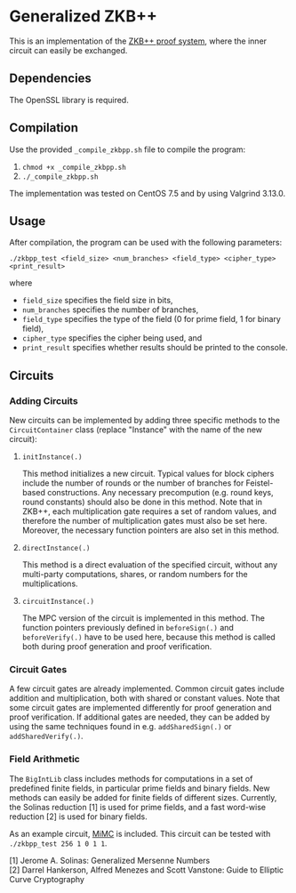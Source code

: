 # Generalized ZKB++
This is an implementation of the [ZKB++ proof system](https://eprint.iacr.org/2017/279.pdf), where the inner circuit can easily be exchanged.

## Dependencies
The OpenSSL library is required.

## Compilation
Use the provided `_compile_zkbpp.sh` file to compile the program:
1. `chmod +x _compile_zkbpp.sh`
2. `./_compile_zkbpp.sh`

The implementation was tested on CentOS 7.5 and by using Valgrind 3.13.0.

## Usage
After compilation, the program can be used with the following parameters:

`./zkbpp_test <field_size> <num_branches> <field_type> <cipher_type> <print_result>`

where

* `field_size` specifies the field size in bits,
* `num_branches` specifies the number of branches,
* `field_type` specifies the type of the field (0 for prime field, 1 for binary field),
* `cipher_type` specifies the cipher being used, and
* `print_result` specifies whether results should be printed to the console.


## Circuits
### Adding Circuits
New circuits can be implemented by adding three specific methods to the `CircuitContainer` class (replace "Instance" with the name of the new circuit):
1. `initInstance(.)`

    This method initializes a new circuit. Typical values for block ciphers include the number of rounds or the number of branches for Feistel-based constructions. Any necessary precompution (e.g. round keys, round constants) should also be done in this method. Note that in ZKB++, each multiplication gate requires a set of random values, and therefore the number of multiplication gates must also be set here. Moreover, the necessary function pointers are also set in this method.
2. `directInstance(.)`

    This method is a direct evaluation of the specified circuit, without any multi-party computations, shares, or random numbers for the multiplications.
3. `circuitInstance(.)`

    The MPC version of the circuit is implemented in this method. The function pointers previously defined in `beforeSign(.)` and `beforeVerify(.)` have to be used here, because this method is called both during proof generation and proof verification.

### Circuit Gates
A few circuit gates are already implemented. Common circuit gates include addition and multiplication, both with shared or constant values. Note that some circuit gates are implemented differently for proof generation and proof verification. If additional gates are needed, they can be added by using the same techniques found in e.g. `addSharedSign(.)` or `addSharedVerify(.)`.

### Field Arithmetic
The `BigIntLib` class includes methods for computations in a set of predefined finite fields, in particular prime fields and binary fields. New methods can easily be added for finite fields of different sizes. Currently, the Solinas reduction [1] is used for prime fields, and a fast word-wise reduction [2] is used for binary fields.

As an example circuit, [MiMC](https://eprint.iacr.org/2016/492.pdf) is included. This circuit can be tested with `./zkbpp_test 256 1 0 1 1`.


[1] Jerome A. Solinas: Generalized Mersenne Numbers  
[2] Darrel Hankerson, Alfred Menezes and Scott Vanstone: Guide to Elliptic Curve Cryptography
